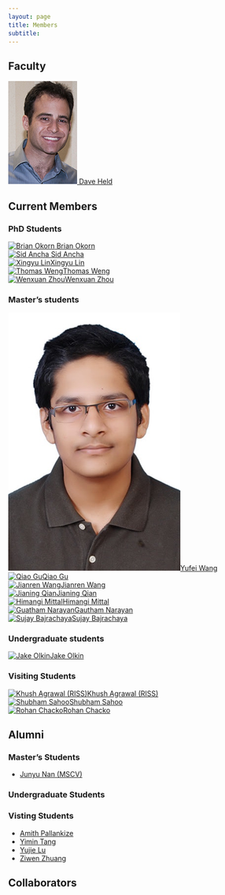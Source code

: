 ```yaml
---
layout: page
title: Members
subtitle: 
---
```


<div class="row">
    <div class="col-lg-8 col-lg-offset-2 col-md-10 col-md-offset-1">
      <h2 id="faculty">Faculty</h2>
<div class="container-fluid">
	<div class="row">
		<div class="col-md-4 text-center">
			<a href="https://davheld.github.io">
				<img class="img-responsive" src="/img/members/daveheld.jpg" alt="Dave Held">
				Dave Held
			</a>
		</div>
	</div>
</div>

<h2 id="current-members">Current Members</h2>

<!-- <h3 id="postdoctoral-scholars">Postdoctoral Scholars</h3>
<div class="container-fluid">
	<div class="row">
		<div class="col-md-3 text-center">
			<a href="https://www.tescafitzgerald.com/">
			<img class="img-responsive img-circle" src="/img/members/tesca.jpg" alt="Tesca Fitzgerald">
			Tesca Fitzgerald</a>
		</div>
	</div>
</div> -->

<h3 id="phd-students">PhD Students</h3>
<div class="container-fluid">
	<div class="row">
		<div class="col-md-3 text-center">
			<a href="http://ri.cmu.edu/ri-people/brian-okorn/">
				<img class="img-responsive img-circle" src="/img/members/brian-okorn.jpg" alt="Brian Okorn">
				Brian Okorn
			</a>
		</div>
		<div class="col-md-3 text-center">
			<a href="http://ri.cmu.edu/ri-people/benjamin-newman/">
			<img class="img-responsive img-circle" src="/img/members/sid-ancha.jpg" alt="Sid Ancha">
			Sid Ancha</a>
		</div>
		<div class="col-md-3 text-center">
			<a href="https://www.hcii.cmu.edu/people/stephanie-valencia2">
			<img class="img-responsive img-circle" src="/img/members/stephanie.png" alt="Xingyu Lin">Xingyu Lin</a>
		</div>
		<div class="col-md-3 text-center">
			<a href="https://www.ri.cmu.edu/ri-people/michael-lee/">
			<img class="img-responsive img-circle" src="/img/members/mike.jpg" alt="Thomas Weng">Thomas Weng</a>
		</div>
	</div>
	<div class="row">
		<div class="col-md-3 text-center">
			<a href="https://www.cs.cmu.edu/~pkoppol/"><img class="img-responsive img-circle" src="/img/members/pallavi.jpg" alt="Wenxuan Zhou">Wenxuan Zhou</a>
		</div>
	</div>
</div>

<h3 id="masters-students">Master’s students</h3>
<div class="container-fluid">
	<div class="row">
		<div class="col-md-3 text-center">
			<a href="https://cs.cmu.edu/~sarthaka"><img class="img-responsive img-circle" src="/img/members/sarthak.jpg" alt="Yufei Wang">Yufei Wang</a>
		</div>
		<div class="col-md-3 text-center">
			<a href="http://www.edayaxin.com/"><img class="img-responsive img-circle" src="/img/members/yaxin.png" alt="Qiao Gu">Qiao Gu</a>
		</div>
		<div class="col-md-3 text-center">
			<a href="http://www.edayaxin.com/"><img class="img-responsive img-circle" src="/img/members/yaxin.png" alt="Jianren Wang">Jianren Wang</a>
		</div>
		<div class="col-md-3 text-center">
			<a href="http://www.edayaxin.com/"><img class="img-responsive img-circle" src="/img/members/yaxin.png" alt="Jianing Qian">Jianing Qian</a>
		</div>
		<div class="col-md-3 text-center">
			<a href="http://www.edayaxin.com/"><img class="img-responsive img-circle" src="/img/members/yaxin.png" alt="Himangi Mittal">Himangi Mittal</a>
		</div>
		<div class="col-md-3 text-center">
			<a href="http://www.edayaxin.com/"><img class="img-responsive img-circle" src="/img/members/yaxin.png" alt="Guatham Narayan">Gautham Narayan</a>
		</div>
		<div class="col-md-3 text-center">
			<a href="http://www.edayaxin.com/"><img class="img-responsive img-circle" src="/img/members/yaxin.png" alt="Sujay Bajrachaya">Sujay Bajrachaya</a>
		</div>
	</div>
</div>

<h3 id="undergraduate-students">Undergraduate students</h3>
<div class="container-fluid">
	<div class="row">
		<div class="col-md-3 text-center">
			<a href=""><img class="img-responsive img-circle" src="/img/members/michael_huang.png" alt="Jake Olkin">Jake Olkin</a>
		</div>
		<!-- <div class="col-md-3 text-center">
			<a href="https://www.linkedin.com/in/jared-santa-maria-b62592179/"><img class="img-responsive img-circle" src="/img/members/jared.jpg" alt="Jared Santa Maria">Jared Santa Maria</a>
		</div>
		<div class="col-md-3 text-center">
			<a href="http://andrew.cmu.edu/user/gsilvera"><img class="img-responsive img-circle" src="/img/members/gustavo.jpg" alt="Gustavo Silvera">Gustavo Silvera</a>
		</div>
		<div class="col-md-3 text-center">
			<a href="https://www.linkedin.com/in/minji-kim-3a5983140/"><img class="img-responsive img-circle" src="/img/members/minji.jpg" alt="Minji Kim">Minji Kim</a>
		</div> -->
	</div>
</div>

<h3 id="visiting-students">Visiting Students</h3>
<div class="container-fluid">
	<div class="row">
		<div class="col-md-3 text-center">
			<a href="https://www.ri.cmu.edu/ri-people/meghna-behari/"><img class="img-responsive img-circle" src="/img/members/meghna.png" alt="Khush Agrawal (RISS)">Khush Agrawal (RISS)
			</a>
		</div>
		<div class="col-md-3 text-center">
			<a href="https://www.linkedin.com/in/ellie-mamantov"><img class="img-responsive img-circle" src="/img/members/ellie.jpg" alt="Shubham Sahoo">Shubham Sahoo
			</a>
		</div>
		<div class="col-md-3 text-center">
			<a href="#"><img class="img-responsive img-circle" src="/img/members/kathleen.jpg" alt="Rohan Chacko">Rohan Chacko</a>
		</div>
	</div>
</div>

<h2 id="alumni">Alumni</h2>

<h3 id="masters-students-1">Master’s Students</h3>
<ul>
  <li><a href="https://www.linkedin.com/in/calvin-qiao-21010496">Junyu Nan (MSCV)</a></li>
  <!-- <li><a href="http://ri.cmu.edu/ri-people/karsh-tharyani/">Karsh Tharyani (MRSD)</a></li>
  <li><a href="http://ri.cmu.edu/ri-people/i-chen-jwo/">I-Chen Jwo (MRSD)</a></li>
  <li><a href="http://ri.cmu.edu/ri-people/ting-che-lin/">Ting-Che Lin (MRSD)</a></li>
  <li><a href="http://ri.cmu.edu/ri-people/jiahong-ouyang/">Jiahong Ouyang (MRSD)</a></li>
  <li><a href="https://www.ri.cmu.edu/ri-people/yang-yang/">Yang Yang (MRSD)</a></li> -->
</ul>

<h3 id="undergraduate-students-1">Undergraduate Students</h3>
<!-- <ul>
  <li><a href="https://www.linkedin.com/in/romankaufman/">Roman Kaufman</a></li>
  <li><a href="https://www.linkedin.com/in/siddharthgir/">Siddharth Girdhar</a></li>
</ul> -->

<h3 id="visting-students">Visting Students</h3>
<ul>
  <li><a href="http://imd.naist.jp/people/ayaka-matsumoto/">Amith Pallankize</a></li>
  <li><a href="https://www.researchgate.net/profile/Juan_Vasconez4">Yimin Tang</a></li>
  <li><a href="https://www.researchgate.net/profile/Juan_Vasconez4">Yujie Lu</a></li>
  <li><a href="https://www.researchgate.net/profile/Juan_Vasconez4">Ziwen Zhuang</a></li>
</ul>

<h2 id="collaborators">Collaborators</h2>
<!-- <ul>
  <li><a href="https://www.cs.cmu.edu/~astein/">Aaron Steinfeld</a></li>
  <li><a href="https://www.cs.cmu.edu/~kkitani/">Kris Kitani</a></li>
  <li><a href="http://www.lauravherlant.com/">Laura Herlant</a></li>
</ul> -->

	    
</div>
</div>